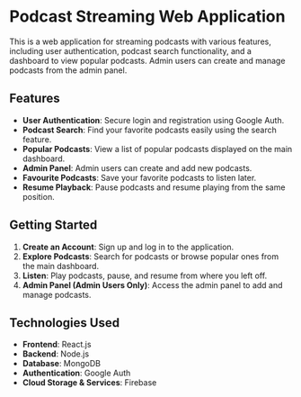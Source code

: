 # Podcast Streaming Web Application

This is a web application for streaming podcasts with various features, including user authentication, podcast search functionality, and a dashboard to view popular podcasts. Admin users can create and manage podcasts from the admin panel.

## Features
- **User Authentication**: Secure login and registration using Google Auth.
- **Podcast Search**: Find your favorite podcasts easily using the search feature.
- **Popular Podcasts**: View a list of popular podcasts displayed on the main dashboard.
- **Admin Panel**: Admin users can create and add new podcasts.
- **Favourite Podcasts**: Save your favorite podcasts to listen later.
- **Resume Playback**: Pause podcasts and resume playing from the same position.

## Getting Started
1. **Create an Account**: Sign up and log in to the application.
2. **Explore Podcasts**: Search for podcasts or browse popular ones from the main dashboard.
3. **Listen**: Play podcasts, pause, and resume from where you left off.
4. **Admin Panel (Admin Users Only)**: Access the admin panel to add and manage podcasts.

## Technologies Used
- **Frontend**: React.js
- **Backend**: Node.js
- **Database**: MongoDB
- **Authentication**: Google Auth
- **Cloud Storage & Services**: Firebase

 
 
